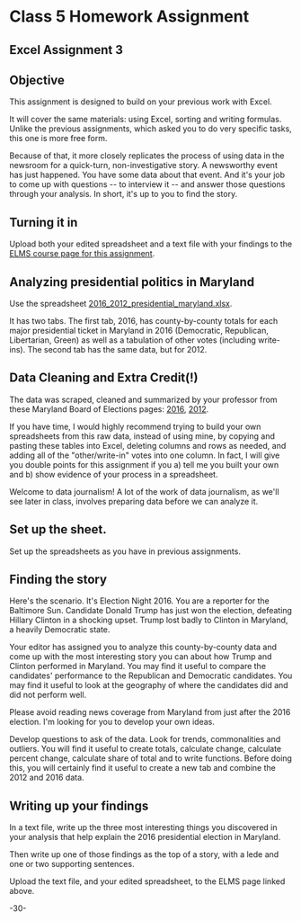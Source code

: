 # Class 5 Homework Assignment
## Excel Assignment 3   

## Objective

This assignment is designed to build on your previous work with Excel.

It will cover the same materials: using Excel, sorting and writing formulas. Unlike the previous assignments, which asked you to do very specific tasks, this one is more free form.  

Because of that, it more closely replicates the process of using data in the newsroom for a quick-turn, non-investigative story. A newsworthy event has just happened.  You have some data about that event.  And it's your job to come up with questions -- to interview it -- and answer those questions through your analysis.  In short, it's up to you to find the story.

## Turning it in

Upload both your edited spreadsheet and a text file with your findings to the [ELMS course page for this assignment](https://umd.instructure.com/courses/1259604/assignments/4811979).          

## Analyzing presidential politics in Maryland

Use the spreadsheet [2016_2012_presidential_maryland.xlsx](data/2016_2012_presidential_maryland.xlsx).

It has two tabs.  The first tab, 2016, has county-by-county totals for each major presidential ticket in Maryland in 2016 (Democratic, Republican, Libertarian, Green) as well as a tabulation of other votes (including write-ins).  The second tab has the same data, but for 2012.     

## Data Cleaning and Extra Credit(!)
The data was scraped, cleaned and summarized by your professor from these Maryland Board of Elections pages: [2016](http://elections.maryland.gov/elections/2016/results/general/gen_detail_results_2016_4_BOT001-.html), [2012](http://elections.maryland.gov/elections/2012/results/general/gen_detail_results_2012_4_BOT001-.html).  

If you have time, I would highly recommend trying to build your own spreadsheets from this raw data, instead of using mine, by copying and pasting these tables into Excel, deleting columns and rows as needed, and adding all of the "other/write-in" votes into one column. In fact, I will give you double points for this assignment if you a) tell me you built your own and b) show evidence of your process in a spreadsheet.

Welcome to data journalism! A lot of the work of data journalism, as we'll see later in class, involves preparing data before we can analyze it.    

## Set up the sheet.

Set up the spreadsheets as you have in previous assignments.

## Finding the story  

Here's the scenario.  It's Election Night 2016. You are a reporter for the Baltimore Sun.  Candidate Donald Trump has just won the election, defeating Hillary Clinton in a shocking upset. Trump lost badly to Clinton in Maryland, a heavily Democratic state.  

Your editor has assigned you to analyze this county-by-county data and come up with the most interesting story you can about how Trump and Clinton performed in Maryland.  You may find it useful to compare the candidates' performance to the Republican and Democratic candidates.  You may find it useful to look at the geography of where the candidates did and did not perform well.  

Please avoid reading news coverage from Maryland from just after the 2016 election. I'm looking for you to develop your own ideas.

Develop questions to ask of the data.  Look for trends, commonalities and outliers. You will find it useful to create totals, calculate change, calculate percent change, calculate share of total and to write functions. Before doing this, you will certainly find it useful to create a new tab and combine the 2012 and 2016 data.

## Writing up your findings             

In a text file, write up the three most interesting things you discovered in your analysis that help explain the 2016 presidential election in Maryland.

Then write up one of those findings as the top of a story, with a lede and one or two supporting sentences.  

Upload the text file, and your edited spreadsheet, to the ELMS page linked above.

-30-
